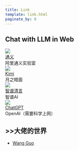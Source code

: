 ```yaml
---
title: Link
template: link.html
paginate_by: 0
---
```

## Chat with LLM in Web

<div class="post-body">
   <div id="links">
      <div class="links-content">
         <div class="link-navigation">
         	<!-- ------------------ -->
            <div class="card">
               <img class="ava" src="https://acd-assets.alicdn.com/acd_work/tongyi-portal/assets/logo.svg" />
               <div class="card-header">
                  <div>
                     <a href="https://tongyi.aliyun.com/qianwen/">通义</a>
                  </div>
                  <div class="info">阿里通义实验室</div>
               </div>
            </div>
            <!-- kimi -->
            <div class="card">
               <img class="ava" src="https://encrypted-tbn0.gstatic.com/images?q=tbn:ANd9GcSUKvIBuPnlnobZMz2mUiAiJvQztxjK-s5Hsw&s" />
               <div class="card-header">
                  <div>
                     <a href="https://kimi.moonshot.cn/">Kimi</a>
                  </div>
                  <div class="info">月之暗面</div>
               </div>
            </div>
            <!-- zhipu -->
            <div class="card">
               <img class="ava" src="https://is1-ssl.mzstatic.com/image/thumb/Purple221/v4/13/82/e9/1382e91b-362d-21c3-f06e-b8664cbebf13/AppIcon-0-0-1x_U007ephone-0-0-85-220.png/217x0w.webp" />
               <div class="card-header">
                  <div>
                     <a href="https://chatglm.cn/">智谱清言</a>
                  </div>
                  <div class="info">智谱AI</div>
               </div>
            </div>
            <!-- chatgpt -->
            <div class="card">
               <img class="ava" src="https://static.vecteezy.com/system/resources/previews/021/608/790/original/chatgpt-logo-chat-gpt-icon-on-black-background-free-vector.jpg" />
               <div class="card-header">
                  <div>
                     <a href="https://chatgpt.com/">ChatGPT</a>
                  </div>
                  <div class="info">OpenAI（需要科学上网）</div>
               </div>
            </div>
         </div>
      </div>
   </div>
</div>


## >>大佬的世界

- [Wang Guo](https://wangguo.site/)
